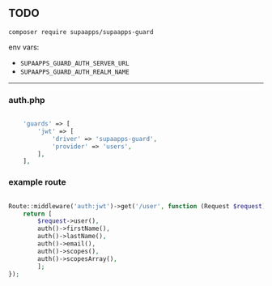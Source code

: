 ## TODO



`composer require supaapps/supaapps-guard`


env vars:

- `SUPAAPPS_GUARD_AUTH_SERVER_URL`
- `SUPAAPPS_GUARD_AUTH_REALM_NAME`


---


### auth.php

```php

    'guards' => [
        'jwt' => [
            'driver' => 'supaapps-guard',
            'provider' => 'users',
        ],
    ],

```


### example route

```php

Route::middleware('auth:jwt')->get('/user', function (Request $request) {
    return [
        $request->user(),
        auth()->firstName(),
        auth()->lastName(),
        auth()->email(),
        auth()->scopes(),
        auth()->scopesArray(),
        ];
});

```
